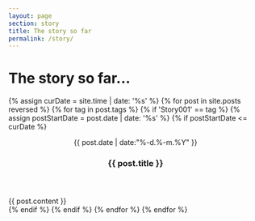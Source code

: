 ```yaml
---
layout: page
section: story
title: The story so far
permalink: /story/
---
```


<div class="posts">
        <div class = "content">
            <h1 class="content-subhead">The story so far...</h1>
            {% assign curDate = site.time | date: '%s' %}
            {% for post in site.posts reversed %}
                {% for tag in post.tags %}
                    {% if 'Story001' == tag %}
                        {% assign postStartDate = post.date | date: '%s' %}
                        {% if postStartDate <= curDate %}
                            <section class = "post pure-g">
                                <header class = "post-header pure-u-md-1-5 pure-u-5-5">
                                    <div class="content-wrapper">
                                        <p class = "post-meta">
                                            {{ post.date | date:"%-d.%-m.%Y" }}
                                        </p>
                                        <h3 class="post-title">{{ post.title }}</h3>
                                    </div>
                                </header>
                                <div class = "post-description pure-u-md-4-5 pure-u-5-5">
                                    <div class="content-wrapper">
                                        {{ post.content }}
                                    </div>
                                </div>
                            </section>
                        {% endif %}
                    {% endif %}
                {% endfor %}
            {% endfor %}
        </div>
</div>
